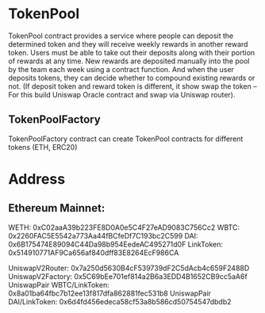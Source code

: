 # TokenPool

TokenPool contract provides a service where people can deposit the determined token and they will receive weekly rewards in another reward token. Users must be able to take out their deposits along with their portion of rewards at any time. New rewards are deposited manually into the pool by the team each week using a contract function.
And when the user deposits tokens, they can decide whether to compound existing rewards or not. (If deposit token and reward token is different, it show swap the token – For this build Uniswap Oracle contract and swap via Uniswap router).

## TokenPoolFactory

TokenPoolFactory contract can create TokenPool contracts for different tokens (ETH, ERC20)

# Address

## Ethereum Mainnet:

WETH: 0xC02aaA39b223FE8D0A0e5C4F27eAD9083C756Cc2
WBTC: 0x2260FAC5E5542a773Aa44fBCfeDf7C193bc2C599
DAI: 0x6B175474E89094C44Da98b954EedeAC495271d0F
LinkToken: 0x514910771AF9Ca656af840dff83E8264EcF986CA

UniswapV2Router: 0x7a250d5630B4cF539739dF2C5dAcb4c659F2488D
UniswapV2Factory: 0x5C69bEe701ef814a2B6a3EDD4B1652CB9cc5aA6f
UniswapPair WBTC/LinkToken: 0x8a01ba64fbc7b12ee13f817dfa862881fec531b8
UniswapPair DAI/LinkToken: 0x6d4fd456edeca58cf53a8b586cd50754547dbdb2
